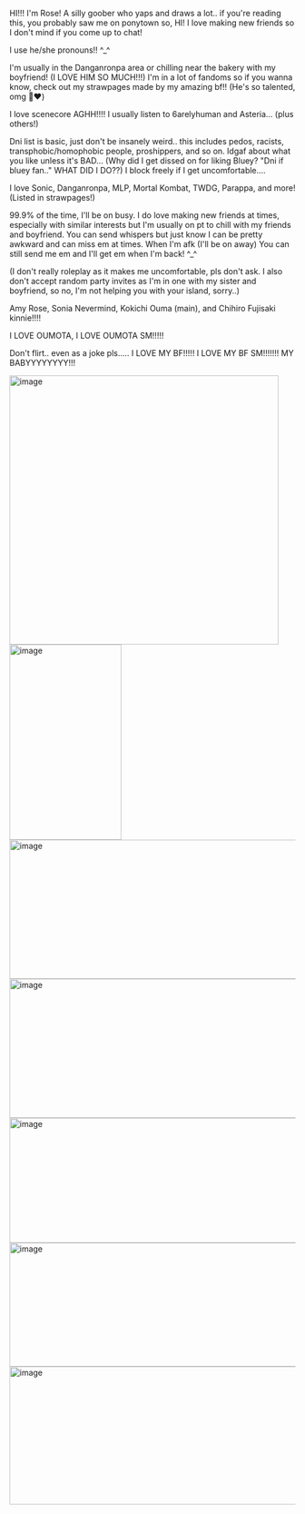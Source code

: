 HI!!! I'm Rose! A silly goober who yaps and draws a lot.. if you're reading this, you probably saw me on ponytown so, HI! I love making new friends so I don't mind if you come up to chat! 


I use he/she pronouns!! ^_^

I'm usually in the Danganronpa area or chilling near the bakery with my boyfriend! (I LOVE HIM SO MUCH!!!) 
I'm in a lot of fandoms so if you wanna know, check out my strawpages made by my amazing bf!! (He's so talented, omg 🥺❤️) 

I love scenecore AGHH!!!! I usually listen to 6arelyhuman and Asteria... (plus others!) 

Dni list is basic, just don't be insanely weird.. this includes pedos, racists, transphobic/homophobic people, proshippers, and so on. Idgaf about what you like unless it's BAD... (Why did I get dissed on for liking Bluey? "Dni if bluey fan.." WHAT DID I DO??) I block freely if I get uncomfortable....

I love Sonic, Danganronpa, MLP, Mortal Kombat, TWDG, Parappa, and more! (Listed in strawpages!)

99.9% of the time, I'll be on busy. I do love making new friends at times, especially with similar interests but I'm usually on pt to chill with my friends and boyfriend. You can send whispers but just know I can be pretty awkward and can miss em at times. When I'm afk (I'll be on away) You can still send me em and I'll get em when I'm back! ^_^

(I don't really roleplay as it makes me uncomfortable, pls don't ask. I also don't accept random party invites as I'm in one with my sister and boyfriend, so no, I'm not helping you with your island, sorry..)

Amy Rose, Sonia Nevermind, Kokichi Ouma (main), and Chihiro Fujisaki kinnie!!!!

I LOVE OUMOTA, I LOVE OUMOTA SM!!!!!

Don't flirt.. even as a joke pls..... I LOVE MY BF!!!!! I LOVE MY BF SM!!!!!!! MY BABYYYYYYYY!!!


<img width="474" height="474" alt="image" src="https://github.com/user-attachments/assets/d65cc53c-4e68-4137-bbf0-5f9ac51d68c6" />
<img width="197" height="344" alt="image" src="https://github.com/user-attachments/assets/4a640ae6-d3ce-42f1-9b38-de39d5c77a22" />


<img width="1194" height="245" alt="image" src="https://github.com/user-attachments/assets/49e8a641-bdf1-400c-9372-e3df10c4cc79" />

<img width="1195" height="245" alt="image" src="https://github.com/user-attachments/assets/7ab8e557-a752-4cc3-8480-389872fa1dbc" />

<img width="1084" height="220" alt="image" src="https://github.com/user-attachments/assets/7d6b9638-3f4e-4407-8ce7-14de2013a65c" />

<img width="1080" height="218" alt="image" src="https://github.com/user-attachments/assets/af5ec570-6a7b-4e0e-a9f5-a261bda7cb82" />

<img width="1200" height="243" alt="image" src="https://github.com/user-attachments/assets/a3a2b5d9-e391-4f1b-b90c-3a046d6ec67e" />

